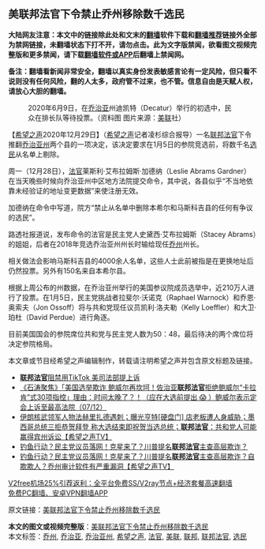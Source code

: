  <h2>美联邦法官下令禁止乔州移除数千选民</h2> <p class="notice"><b>大陆网友注意：本文中的链接除此处和文末的<a href="https://github.com/bannedbook/fanqiang" >翻墙</a>软件下载和<a href="https://github.com/killgcd/justmysocks/blob/master/README.md">翻墙推荐</a>链接外全部为禁网链接，未翻墙状态下打不开，请勿点击。此为文字版禁闻，欲看图文视频完整版和更多禁闻，请下载<a href="https://github.com/bannedbook/fanqiang">翻墙软件或APP</a>后翻墙上禁闻网。</p><p>备注：翻墙看新闻非常安全，翻墙以真实身份发表敏感言论有一定风险，但只看不说则没有任何风险，翻的人太多，政府管不过来，也不管。信息自由是天赋人权，请放心大胆的翻墙。</b></p>  <div class="entry"> <figure> <p><figcaption>2020年6月9日，在<a href="https://www.bannedbook.org/bnews/tag/%E4%B9%94%E6%B2%BB%E4%BA%9A/" class="st_tag internal_tag" rel="tag" title="标签 乔治亚 下的日志">乔治亚</a>州迪凯特（Decatur）举行的初选中，民众在排长队等待投票。（资料图 图片来源：<a href="https://www.bannedbook.org/bnews/tag/%E7%BE%8E%E8%81%94/" class="st_tag internal_tag" rel="tag" title="标签 美联 下的日志">美联</a>社）</figcaption></figure> <p>【<span class='wp_keywordlink_affiliate'><a href="https://www.soundofhope.org" title="希望之声" target="_blank">希望之声</a></span>2020年12月29日】（<a href="https://www.bannedbook.org/bnews/tag/%e5%b8%8c%e6%9c%9b%e4%b9%8b%e5%a3%b0/" class="st_tag internal_tag" rel="tag" title="标签 希望之声 下的日志">希望之声</a>记者凌杉综合报导）一名<a href="https://www.bannedbook.org/bnews/tag/%E8%81%94%E9%82%A6%E6%B3%95%E5%AE%98/" class="st_tag internal_tag" rel="tag" title="标签 联邦法官 下的日志">联邦法官</a>下令推翻<a href="https://www.bannedbook.org/bnews/tag/%e4%b9%94%e6%b2%bb%e4%ba%9a%e5%b7%9e/" class="st_tag internal_tag" rel="tag" title="标签 乔治亚州 下的日志">乔治亚州</a>两个县的一项决定，该决定要求在1月5日的参院竞选前，将数千名<a href="https://www.bannedbook.org/bnews/tag/%E9%80%89%E6%B0%91/" class="st_tag internal_tag" rel="tag" title="标签 选民 下的日志">选民</a>从名单上剔除。</p> <p>周一（12月28日），<a href="https://www.bannedbook.org/bnews/tag/%E6%B3%95%E5%AE%98/" class="st_tag internal_tag" rel="tag" title="标签 法官 下的日志">法官</a>莱斯利·艾布拉姆斯·加德纳（Leslie Abrams Gardner）在当天晚些时候向乔治亚州中区地方法院提交命令，其中说，各县似乎“不当地依靠未经验证的地址变更数据”来使注册无效。</p> <p>加德纳在命令中写道，院方“禁止从名单中删除本希尔和马斯科吉县的任何有争议的选民”。</p>  <p>路透社报道说，发布命令的法官是民主党人史黛西·艾布拉姆斯（Stacey Abrams）的姐姐，后者在2018年竞选乔治亚州州长时输给现任<a href="https://www.bannedbook.org/bnews/tag/%E4%B9%94%E5%B7%9E/" class="st_tag internal_tag" rel="tag" title="标签 乔州 下的日志">乔州</a>州长。</p> <p>相关做法会影响马斯科吉县的4000余人名单，这些人士此前被指是在更换地址后仍然投票。另外有150名来自本希尔县。</p> <p>根据上周公布的州数据，在乔治亚州举行的美国参议院成员选举中，近210万人进行了投票。在1月5日，民主党挑战者拉斐尔·沃诺克（Raphael Warnock）和乔恩·奥索夫（Jon Ossoff）将与共和党现任议员凯利·洛夫勒（Kelly Loeffler）和大卫·珀杜（David Perdue）进行角逐。</p>  <p>目前美国国会的参院席位共和党与民主党人数为50：48，最后待决的两个席位将决定参院格局。</p> <p>本文章或节目经希望之声编辑制作，转载请注明希望之声并包含原文标题及链接。</p> <ul class='op-related-articles' title='相关阅读'> <li><a href='https://www.bannedbook.org/bnews/cnnews/20201229/1456793.html' target='_blank'><b>联邦法官</b>阻禁用TikTok 美司法部提上诉</a></li> <li><a href='https://www.bannedbook.org/bnews/bannedvideo/20201208/1444043.html' target='_blank'>《石涛聚焦》「美国选举欺诈 鲍威尔再坎坷！佐治亚<b>联邦法官</b>拒绝鲍威尔“卡拉肯”式30项指控」理由：时间太晚了？！（应在大选前提出 😱 ）鲍威尔表示定会上诉至最高法院（07/12）</a></li> <li><a href='https://www.bannedbook.org/bnews/cbnews/20201129/1438908.html' target='_blank'>伊朗核武领军人物法赫里扎德遇刺；曝光亨特[硬盘门] 店老板遭人身威胁；墨西哥总统三拒恭贺拜登 称大选结束即祝贺当选总统；<b>联邦法官</b>：共和党人可能赢得宾州诉讼【希望之声TV】</a></li> <li><a href='https://www.bannedbook.org/bnews/taiwannews/20201121/1434704.html' target='_blank'>钓鱼行动？民主党议员落网！克星来了？川普提名<b>联邦法官</b>主查高层欺诈？</a></li> <li><a href='https://www.bannedbook.org/bnews/cbnews/20201121/1434680.html' target='_blank'>钓鱼行动？民主党议员落网！克星来了？川普提名<b>联邦法官</b>主查高层欺诈？自欺欺人？乔州审计软件有严重漏洞【希望之声TV】</a></li> </ul> <p class="texttj"> <a href="https://www.bannedbook.org/forum23/topic22702.html" target="_blank">V2free机场25%引荐返利：全平台免费SS/V2ray节点+经济套餐高速翻墙</a><br/> <a href="https://github.com/bannedbook/fanqiang/wiki/%E7%A6%81%E9%97%BB%E7%BD%91%E5%AE%89%E5%8D%93%E7%BF%BB%E5%A2%99%E6%96%B0%E9%97%BBAPP" target="_blank">免费PC翻墙、安卓VPN翻墙APP</a></p><p>原文链接：<a class="src_link"  href="https://www.soundofhope.org/post/458470" target="_blank">美联邦法官下令禁止乔州移除数千选民</a></p> <a name='sharetosocial'></a>       <div><b>本文的图文或视频完整版</b>：<a href='https://www.bannedbook.org/bnews/comments/20201230/1457438.html'>美联邦法官下令禁止乔州移除数千选民</a></div>  </div><!--END ENTRY--> <div class="postfooter"> <div>本文标签：<a href="https://www.bannedbook.org/bnews/tag/%E4%B9%94%E5%B7%9E/" rel="tag">乔州</a>, <a href="https://www.bannedbook.org/bnews/tag/%E4%B9%94%E6%B2%BB%E4%BA%9A/" rel="tag">乔治亚</a>, <a href="https://www.bannedbook.org/bnews/tag/%e4%b9%94%e6%b2%bb%e4%ba%9a%e5%b7%9e/" rel="tag">乔治亚州</a>, <a href="https://www.bannedbook.org/bnews/tag/%e5%b8%8c%e6%9c%9b%e4%b9%8b%e5%a3%b0/" rel="tag">希望之声</a>, <a href="https://www.bannedbook.org/bnews/tag/%E6%B3%95%E5%AE%98/" rel="tag">法官</a>, <a href="https://www.bannedbook.org/bnews/tag/%E7%BE%8E%E8%81%94/" rel="tag">美联</a>, <a href="https://www.bannedbook.org/bnews/tag/%E8%81%94%E9%82%A6/" rel="tag">联邦</a>, <a href="https://www.bannedbook.org/bnews/tag/%E8%81%94%E9%82%A6%E6%B3%95%E5%AE%98/" rel="tag">联邦法官</a>, <a href="https://www.bannedbook.org/bnews/tag/%E9%80%89%E6%B0%91/" rel="tag">选民</a></div>  </div><!--END POSTFOOTER--> 